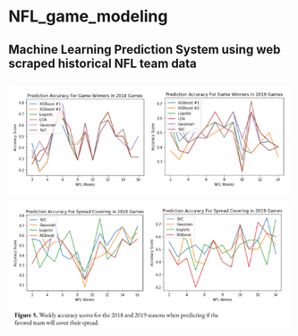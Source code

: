 # NFL_game_modeling
Machine Learning Prediction System using web scraped historical NFL team data
-------------------------------------------------------
![Game Winner Accuracy](game_winer_accuracy.PNG)
-------------------------------------------------------
![Spread Covering Accuracy](covering_spread_accuracy.PNG)
